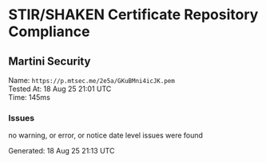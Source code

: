 # STIR/SHAKEN Certificate Repository Compliance

## Martini Security

Name: `https://p.mtsec.me/2e5a/GKuBMni4icJK.pem`\
Tested At: 18 Aug 25 21:01 UTC\
Time: 145ms

### Issues

no warning, or error, or notice date level issues were found

Generated: 18 Aug 25 21:13 UTC
